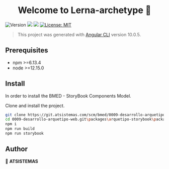 <h1 align="center">Welcome to Lerna-archetype 👋</h1>
<p>
  <img alt="Version" src="https://img.shields.io/badge/version-1.0.0-blue.svg?cacheSeconds=2592000" />
  <img src="https://img.shields.io/badge/npm-%3E%3D6.13.4-blue.svg" />
  <img src="https://img.shields.io/badge/node-%3E%3D12.15.0-blue.svg" />
  <a href="#" target="_blank">
    <img alt="License: MIT" src="https://img.shields.io/badge/License-MIT-yellow.svg" />
  </a>
</p>

> This project was generated with [Angular CLI](https://github.com/angular/angular-cli) version 10.0.5.

## Prerequisites

- npm >=6.13.4
- node >=12.15.0

## Install

In order to install the BMED - StoryBook Components Model.

Clone and install the project.

```sh
git clone https://git.atsistemas.com/scm/bmed/0009-desarrollo-arquetipo-web.git
cd 0009-desarrollo-arquetipo-web.git\packages\arquetipo-storybook\packages\arquetipo-storybook
npm i
npm run build
npm run storybook 
```

## Author

👤 **ATSISTEMAS**
